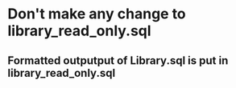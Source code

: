 # Don't make any change to library_read_only.sql
## Formatted outputput of Library.sql is put in library_read_only.sql
